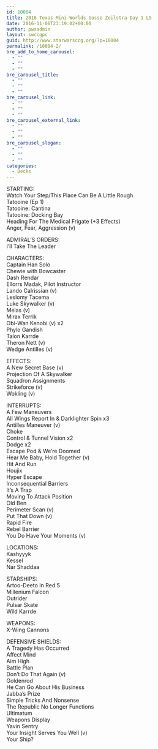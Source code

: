 ```yaml
---
id: 10004
title: 2016 Texas Mini-Worlds Gosse Zeilstra Day 1 LS
date: 2016-11-06T23:19:02+00:00
author: pwsadmin
layout: swccgpc
guid: http://www.starwarsccg.org/?p=10004
permalink: /10004-2/
bre_add_to_home_carousel:
  - ""
  - ""
  - ""
bre_carousel_title:
  - ""
  - ""
  - ""
bre_carousel_link:
  - ""
  - ""
  - ""
bre_carousel_external_link:
  - ""
  - ""
  - ""
bre_carousel_slogan:
  - ""
  - ""
  - ""
categories:
  - Decks
---
```

STARTING:  
Watch Your Step/This Place Can Be A Little Rough  
Tatooine (Ep 1)  
Tatooine: Cantina  
Tatooine: Docking Bay  
Heading For The Medical Frigate (+3 Effects)  
Anger, Fear, Aggression (v)

ADMIRAL&#8217;S ORDERS:  
I&#8217;ll Take The Leader

CHARACTERS:  
Captain Han Solo  
Chewie with Bowcaster  
Dash Rendar  
Ellorrs Madak, Pilot Instructor  
Lando Calrissian (v)  
Leslomy Tacema  
Luke Skywalker (v)  
Melas (v)  
Mirax Terrik  
Obi-Wan Kenobi (v) x2  
Phylo Gandish  
Talon Karrde  
Theron Nett (v)  
Wedge Antilles (v)

EFFECTS:  
A New Secret Base (v)  
Projection Of A Skywalker  
Squadron Assignments  
Strikeforce (v)  
Wokling (v)

INTERRUPTS:  
A Few Maneuvers  
All Wings Report In & Darklighter Spin x3  
Antilles Maneuver (v)  
Choke  
Control & Tunnel Vision x2  
Dodge x2  
Escape Pod & We&#8217;re Doomed  
Hear Me Baby, Hold Together (v)  
Hit And Run  
Houjix  
Hyper Escape  
Inconsequential Barriers  
It&#8217;s A Trap  
Moving To Attack Position  
Old Ben  
Perimeter Scan (v)  
Put That Down (v)  
Rapid Fire  
Rebel Barrier  
You Do Have Your Moments (v)

LOCATIONS:  
Kashyyyk  
Kessel  
Nar Shaddaa

STARSHIPS:  
Artoo-Deeto In Red 5  
Millenium Falcon  
Outrider  
Pulsar Skate  
Wild Karrde

WEAPONS:  
X-Wing Cannons

DEFENSIVE SHIELDS:  
A Tragedy Has Occurred  
Affect Mind  
Aim High  
Battle Plan  
Don&#8217;t Do That Again (v)  
Goldenrod  
He Can Go About His Business  
Jabba&#8217;s Prize  
Simple Tricks And Nonsense  
The Republic No Longer Functions  
Ultimatum  
Weapons Display  
Yavin Sentry  
Your Insight Serves You Well (v)  
Your Ship?